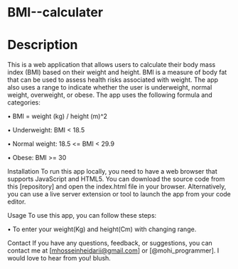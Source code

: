 # BMI--calculater

# Description
This is a web application that allows users to calculate their body mass index (BMI) based on their weight and height. BMI is a measure of body fat that can be used to assess health risks associated with weight. The app also uses a range to indicate whether the user is underweight, normal weight, overweight, or obese. The app uses the following formula and categories:

•  BMI = weight (kg) / height (m)^2

•  Underweight: BMI < 18.5

•  Normal weight: 18.5 <= BMI < 29.9

•  Obese: BMI >= 30

Installation
To run this app locally, you need to have a web browser that supports JavaScript and HTML5. You can download the source code from this [repository] and open the index.html file in your browser. Alternatively, you can use a live server extension or tool to launch the app from your code editor.

Usage
To use this app, you can follow these steps:

•  To enter your weight(Kg) and height(Cm) with changing range. 


Contact
If you have any questions, feedback, or suggestions, you can contact me at [mhosseinheidarii@gmail.com] or [@mohi_programmer]. I would love to hear from you! blush.
